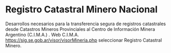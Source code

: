 # Registro Catastral Minero Nacional
Desarrollos necesarios para la transferencia segura de registros catastrales desde Catastros Mineros Provinciales al Centro de Información Minera Argentino (C.I.M.A.) .
Web C.I.M.A. https://sig.se.gob.ar/visor/visorMineria.php seleccionar Registro Catastral Minero.
